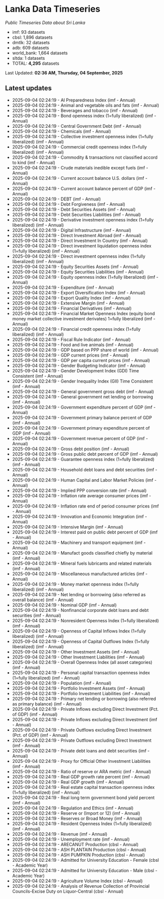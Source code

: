 # Lanka Data Timeseries
*Public Timeseries Data about Sri Lanka*

* imf: 93 datasets
* cbsl: 1,896 datasets
* dmtlk: 32 datasets
* adb: 609 datasets
* world_bank: 1,664 datasets
* sltda: 1 datasets
* TOTAL: **4,295** datasets

Last Updated: **02:36 AM, Thursday, 04 September, 2025**

## Latest updates

* 2025-09-04 02:24:19 - AI Preparedness Index (imf - Annual)
* 2025-09-04 02:24:19 - Animal and vegetable oils and fats (imf - Annual)
* 2025-09-04 02:24:19 - Beverages and tobacco (imf - Annual)
* 2025-09-04 02:24:19 - Bond openness index (1=fully liberalized) (imf - Annual)
* 2025-09-04 02:24:19 - Central Government Debt (imf - Annual)
* 2025-09-04 02:24:19 - Chemicals (imf - Annual)
* 2025-09-04 02:24:19 - Collective investment openness index (1=fully liberalized) (imf - Annual)
* 2025-09-04 02:24:19 - Commercial credit openness index (1=fully liberalized) (imf - Annual)
* 2025-09-04 02:24:19 - Commodity & transactions not classified accord to kind (imf - Annual)
* 2025-09-04 02:24:19 - Crude materials inedible except fuels (imf - Annual)
* 2025-09-04 02:24:19 - Current account balance U.S. dollars (imf - Annual)
* 2025-09-04 02:24:19 - Current account balance percent of GDP (imf - Annual)
* 2025-09-04 02:24:19 - DEBT (imf - Annual)
* 2025-09-04 02:24:19 - Debt Forgiveness (imf - Annual)
* 2025-09-04 02:24:19 - Debt Securities Assets (imf - Annual)
* 2025-09-04 02:24:19 - Debt Securities Liabilities (imf - Annual)
* 2025-09-04 02:24:19 - Derivative investment openness index (1=fully liberalized) (imf - Annual)
* 2025-09-04 02:24:19 - Digital Infrastructure (imf - Annual)
* 2025-09-04 02:24:19 - Direct Investment Abroad (imf - Annual)
* 2025-09-04 02:24:19 - Direct Investment In Country (imf - Annual)
* 2025-09-04 02:24:19 - Direct investment liquidation openness index (1=fully liberalized) (imf - Annual)
* 2025-09-04 02:24:19 - Direct investment openness index (1=fully liberalized) (imf - Annual)
* 2025-09-04 02:24:19 - Equity Securities Assets (imf - Annual)
* 2025-09-04 02:24:19 - Equity Securities Liabilities (imf - Annual)
* 2025-09-04 02:24:19 - Equity openness index (1=fully liberalized) (imf - Annual)
* 2025-09-04 02:24:19 - Expenditure (imf - Annual)
* 2025-09-04 02:24:19 - Export Diversification Index (imf - Annual)
* 2025-09-04 02:24:19 - Export Quality Index (imf - Annual)
* 2025-09-04 02:24:19 - Extensive Margin (imf - Annual)
* 2025-09-04 02:24:19 - Financial Derivatives (imf - Annual)
* 2025-09-04 02:24:19 - Financial Market Openness Index (equity bond money market collective investment derivates) 1=fully liberalized (imf - Annual)
* 2025-09-04 02:24:19 - Financial credit openness index (1=fully liberalized) (imf - Annual)
* 2025-09-04 02:24:19 - Fiscal Rule Indicator (imf - Annual)
* 2025-09-04 02:24:19 - Food and live animals (imf - Annual)
* 2025-09-04 02:24:19 - GDP based on PPP share of world (imf - Annual)
* 2025-09-04 02:24:19 - GDP current prices (imf - Annual)
* 2025-09-04 02:24:19 - GDP per capita current prices (imf - Annual)
* 2025-09-04 02:24:19 - Gender Budgeting Indicator (imf - Annual)
* 2025-09-04 02:24:19 - Gender Development Index (GDI) Time Consistent (imf - Annual)
* 2025-09-04 02:24:19 - Gender Inequality Index (GII) Time Consistent (imf - Annual)
* 2025-09-04 02:24:19 - General government gross debt (imf - Annual)
* 2025-09-04 02:24:19 - General government net lending or borrowing (imf - Annual)
* 2025-09-04 02:24:19 - Government expenditure percent of GDP (imf - Annual)
* 2025-09-04 02:24:19 - Government primary balance percent of GDP (imf - Annual)
* 2025-09-04 02:24:19 - Government primary expenditure percent of GDP (imf - Annual)
* 2025-09-04 02:24:19 - Government revenue percent of GDP (imf - Annual)
* 2025-09-04 02:24:19 - Gross debt position (imf - Annual)
* 2025-09-04 02:24:19 - Gross public debt percent of GDP (imf - Annual)
* 2025-09-04 02:24:19 - Guarantee openness index (1=fully liberalized) (imf - Annual)
* 2025-09-04 02:24:19 - Household debt loans and debt securities (imf - Annual)
* 2025-09-04 02:24:19 - Human Capital and Labor Market Policies (imf - Annual)
* 2025-09-04 02:24:19 - Implied PPP conversion rate (imf - Annual)
* 2025-09-04 02:24:19 - Inflation rate average consumer prices (imf - Annual)
* 2025-09-04 02:24:19 - Inflation rate end of period consumer prices (imf - Annual)
* 2025-09-04 02:24:19 - Innovation and Economic Integration (imf - Annual)
* 2025-09-04 02:24:19 - Intensive Margin (imf - Annual)
* 2025-09-04 02:24:19 - Interest paid on public debt percent of GDP (imf - Annual)
* 2025-09-04 02:24:19 - Machinery and transport equipment (imf - Annual)
* 2025-09-04 02:24:19 - Manufact goods classified chiefly by material (imf - Annual)
* 2025-09-04 02:24:19 - Mineral fuels lubricants and related materials (imf - Annual)
* 2025-09-04 02:24:19 - Miscellaneous manufactured articles (imf - Annual)
* 2025-09-04 02:24:19 - Money market openness index (1=fully liberalized) (imf - Annual)
* 2025-09-04 02:24:19 - Net lending or borrowing (also referred as overall balance) (imf - Annual)
* 2025-09-04 02:24:19 - Nominal GDP (imf - Annual)
* 2025-09-04 02:24:19 - Nonfinancial corporate debt loans and debt securities (imf - Annual)
* 2025-09-04 02:24:19 - Nonresident Openness Index (1=fully liberalized) (imf - Annual)
* 2025-09-04 02:24:19 - Openness of Capital Inflows Index (1=fully liberalized) (imf - Annual)
* 2025-09-04 02:24:19 - Openness of Capital Outflows Index (1=fully liberalized) (imf - Annual)
* 2025-09-04 02:24:19 - Other Investment Assets (imf - Annual)
* 2025-09-04 02:24:19 - Other Investment Liabilities (imf - Annual)
* 2025-09-04 02:24:19 - Overall Openness Index (all asset categories) (imf - Annual)
* 2025-09-04 02:24:19 - Personal capital transaction openness index (1=fully liberalized) (imf - Annual)
* 2025-09-04 02:24:19 - Population (imf - Annual)
* 2025-09-04 02:24:19 - Portfolio Investment Assets (imf - Annual)
* 2025-09-04 02:24:19 - Portfolio Investment Liabilities (imf - Annual)
* 2025-09-04 02:24:19 - Primary net lending or borrowing (also referred as primary balance) (imf - Annual)
* 2025-09-04 02:24:19 - Private Inflows excluding Direct Investment (Pct. of GDP) (imf - Annual)
* 2025-09-04 02:24:19 - Private Inflows excluding Direct Investment (imf - Annual)
* 2025-09-04 02:24:19 - Private Outflows excluding Direct Investment (Pct. of GDP) (imf - Annual)
* 2025-09-04 02:24:19 - Private Outflows excluding Direct Investment (imf - Annual)
* 2025-09-04 02:24:19 - Private debt loans and debt securities (imf - Annual)
* 2025-09-04 02:24:19 - Proxy for Official Other Investment Liabilities (imf - Annual)
* 2025-09-04 02:24:19 - Ratio of reserve or ARA metric (imf - Annual)
* 2025-09-04 02:24:19 - Real GDP growth rate percent (imf - Annual)
* 2025-09-04 02:24:19 - Real GDP growth (imf - Annual)
* 2025-09-04 02:24:19 - Real estate capital transaction openness index (1=fully liberalized) (imf - Annual)
* 2025-09-04 02:24:19 - Real long term government bond yield percent (imf - Annual)
* 2025-09-04 02:24:19 - Regulation and Ethics (imf - Annual)
* 2025-09-04 02:24:19 - Reserve or (Import or 12) (imf - Annual)
* 2025-09-04 02:24:19 - Reserves or Broad Money (imf - Annual)
* 2025-09-04 02:24:19 - Resident Openness Index (1=fully liberalized) (imf - Annual)
* 2025-09-04 02:24:19 - Revenue (imf - Annual)
* 2025-09-04 02:24:19 - Unemployment rate (imf - Annual)
* 2025-09-04 02:24:19 - ARECANUT Production (cbsl - Annual)
* 2025-09-04 02:24:19 - ASH PLANTAIN Production (cbsl - Annual)
* 2025-09-04 02:24:19 - ASH PUMPKIN Production (cbsl - Annual)
* 2025-09-04 02:24:19 - Admitted for University Education - Female (cbsl - Academic Year)
* 2025-09-04 02:24:19 - Admitted for University Education - Male (cbsl - Academic Year)
* 2025-09-04 02:24:19 - Agriculture Volume Index (cbsl - Annual)
* 2025-09-04 02:24:19 - Analysis of Revenue Collection of Provincial Councils-Excise Duty on Liquor-Central (cbsl - Annual)